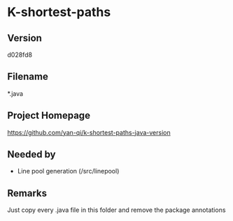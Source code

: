 # K-shortest-paths

## Version

d028fd8

## Filename

*.java

## Project Homepage

https://github.com/yan-qi/k-shortest-paths-java-version

## Needed by

- Line pool generation (/src/linepool)

## Remarks

Just copy every .java file in this folder and remove the package annotations